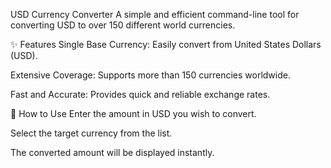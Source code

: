 USD Currency Converter
A simple and efficient command-line tool for converting USD to over 150 different world currencies.

✨ Features
Single Base Currency: Easily convert from United States Dollars (USD).

Extensive Coverage: Supports more than 150 currencies worldwide.

Fast and Accurate: Provides quick and reliable exchange rates.

🚀 How to Use
Enter the amount in USD you wish to convert.

Select the target currency from the list.

The converted amount will be displayed instantly.
